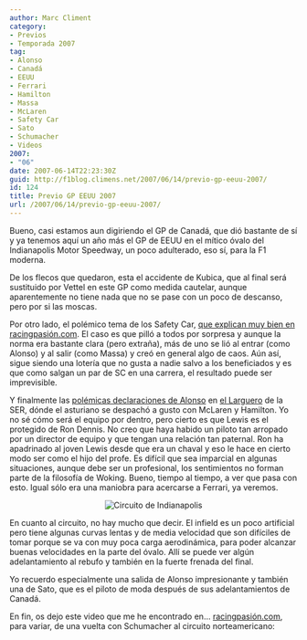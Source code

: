 ```yaml
---
author: Marc Climent
category:
- Previos
- Temporada 2007
tag:
- Alonso
- Canadá
- EEUU
- Ferrari
- Hamilton
- Massa
- McLaren
- Safety Car
- Sato
- Schumacher
- Videos
2007:
- "06"
date: 2007-06-14T22:23:30Z
guid: http://f1blog.climens.net/2007/06/14/previo-gp-eeuu-2007/
id: 124
title: Previo GP EEUU 2007
url: /2007/06/14/previo-gp-eeuu-2007/
---
```


Bueno, casi estamos aun digiriendo el GP de Canadá, que dió bastante de sí y ya tenemos aquí un año más el GP de EEUU en el mítico óvalo del Indianapolis Motor Speedway, un poco adulterado, eso sí, para la F1 moderna.

De los flecos que quedaron, esta el accidente de Kubica, que al final será sustituido por Vettel en este GP como medida cautelar, aunque aparentemente no tiene nada que no se pase con un poco de descanso, pero por si las moscas.

Por otro lado, el polémico tema de los Safety Car, [que explican muy bien en racingpasión.com](http://www.racingpasion.com/2007/06/14-la-polemica-normativa-del-safety-car). El caso es que pilló a todos por sorpresa y aunque la norma era bastante clara (pero extraña), más de uno se lió al entrar (como Alonso) y al salir (como Massa) y creó en general algo de caos. Aún así, sigue siendo una lotería que no gusta a nadie salvo a los beneficiados y es que como salgan un par de SC en una carrera, el resultado puede ser imprevisible.

Y finalmente las [polémicas declaraciones de Alonso](http://www.racingpasion.com/2007/06/12-alonso-no-estoy-comodo-en-mclaren-desde-el-principio) en [el Larguero](http://www.cadenaser.com/programas.html?anchor=serproell) de la SER, dónde el asturiano se despachó a gusto con McLaren y Hamilton. Yo no sé cómo será el equipo por dentro, pero cierto es que Lewis es el protegido de Ron Dennis. No creo que haya habido un piloto tan arropado por un director de equipo y que tengan una relación tan paternal. Ron ha apadrinado al joven Lewis desde que era un chaval y eso le hace en cierto modo ser como el hijo del profe. Es difícil que sea imparcial en algunas situaciones, aunque debe ser un profesional, los sentimientos no forman parte de la filosofía de Woking. Bueno, tiempo al tiempo, a ver que pasa con esto. Igual sólo era una maniobra para acercarse a Ferrari, ya veremos.

<p style="text-align: center">
  <img src="http://f1blog.climens.net/files/2007/06/indianapolis071.png" alt="Circuito de Indianapolis" />
</p>

En cuanto al circuito, no hay mucho que decir. El infield es un poco artificial pero tiene algunas curvas lentas y de media velocidad que son difíciles de tomar porque se va con muy poca carga aerodinámica, para poder alcanzar buenas velocidades en la parte del óvalo. Allí se puede ver algún adelantamiento al rebufo y también en la fuerte frenada del final.

Yo recuerdo especialmente una salida de Alonso impresionante y también una de Sato, que es el piloto de moda después de sus adelantamientos de Canadá.

En fin, os dejo este video que me he encontrado en&#8230; [racingpasión.com](http://www.racingpasion.com), para variar, de una vuelta con Schumacher al circuito norteamericano: